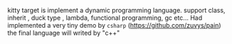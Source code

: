kitty target is implement a dynamic programming language. 
support class, inherit , duck type , lambda, functional programming, gc etc...
Had implemented a very tiny demo by `csharp` (https://github.com/zuvys/pain)
the final language will writed by "c++"